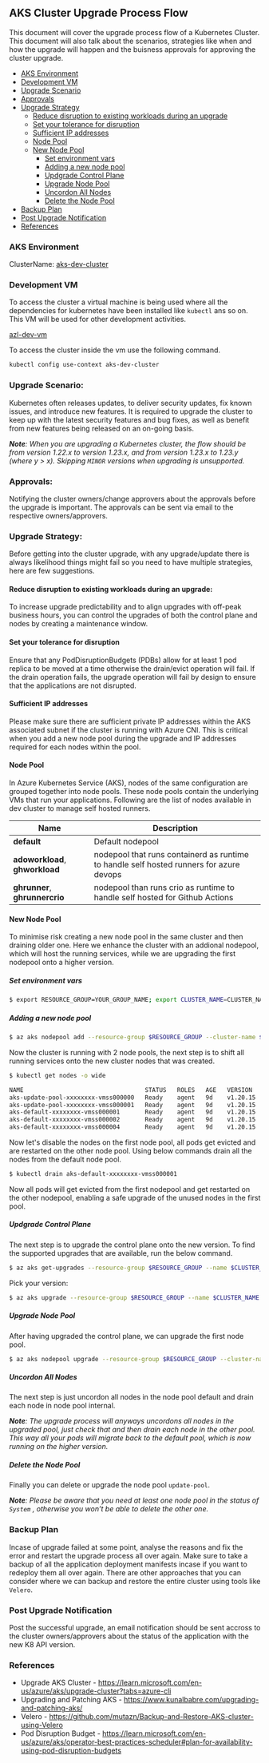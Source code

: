 ## AKS Cluster Upgrade Process Flow

This document will cover the upgrade process flow of a Kubernetes Cluster. This document will also talk about the scenarios, strategies like when and how the upgrade will happen and the buisness approvals for approving the cluster upgrade.

* [AKS Environment](https://github.com/procter-gamble/k8sCICD/blob/feat_node_pool_desc/cluster_upgrade_process.md#aks-environment)
* [Development VM](https://github.com/procter-gamble/k8sCICD/blob/feat_node_pool_desc/cluster_upgrade_process.md#development-vm)
* [Upgrade Scenario](https://github.com/procter-gamble/k8sCICD/blob/feat_upgrade_process_flow/cluster_upgrade_process.md#upgrade-scenario)
* [Approvals](https://github.com/procter-gamble/k8sCICD/blob/feat_upgrade_process_flow/cluster_upgrade_process.md#approvals)
* [Upgrade Strategy](https://github.com/procter-gamble/k8sCICD/blob/feat_upgrade_process_flow/cluster_upgrade_process.md#upgrade-strategy)
   * [Reduce disruption to existing workloads during an upgrade](https://github.com/procter-gamble/k8sCICD/blob/feat_upgrade_process_flow/cluster_upgrade_process.md#reduce-disruption-to-existing-workloads-during-an-upgrade)
   * [Set your tolerance for disruption](https://github.com/procter-gamble/k8sCICD/blob/feat_upgrade_process_flow/cluster_upgrade_process.md#set-your-tolerance-for-disruption)
   * [Sufficient IP addresses](https://github.com/procter-gamble/k8sCICD/blob/feat_upgrade_process_flow/cluster_upgrade_process.md#sufficient-ip-addresses)
   * [Node Pool](https://github.com/procter-gamble/k8sCICD/blob/feat_node_pool_desc/cluster_upgrade_process.md#node-pool)
   * [New Node Pool](https://github.com/procter-gamble/k8sCICD/blob/feat_upgrade_process_flow/cluster_upgrade_process.md#new-node-pool)
     * [Set environment vars](https://github.com/procter-gamble/k8sCICD/blob/feat_upgrade_process_flow/cluster_upgrade_process.md#set-environment-vars)
     * [Adding a new node pool](https://github.com/procter-gamble/k8sCICD/blob/feat_upgrade_process_flow/cluster_upgrade_process.md#adding-a-new-node-pool)
     * [Updgrade Control Plane](https://github.com/procter-gamble/k8sCICD/blob/feat_upgrade_process_flow/cluster_upgrade_process.md#updgrade-control-plane)
     * [Upgrade Node Pool](https://github.com/procter-gamble/k8sCICD/blob/feat_upgrade_process_flow/cluster_upgrade_process.md#upgrade-node-pool)
     * [Uncordon All Nodes](https://github.com/procter-gamble/k8sCICD/blob/feat_upgrade_process_flow/cluster_upgrade_process.md#uncordon-all-nodes)
     * [Delete the Node Pool](https://github.com/procter-gamble/k8sCICD/blob/feat_upgrade_process_flow/cluster_upgrade_process.md#delete-the-node-pool)
* [Backup Plan](https://github.com/procter-gamble/k8sCICD/blob/feat_upgrade_process_flow/cluster_upgrade_process.md#backup-plan)
* [Post Upgrade Notification](https://github.com/procter-gamble/k8sCICD/blob/feat_upgrade_process_flow/cluster_upgrade_process.md#post-upgrade-notification)
* [References](https://github.com/procter-gamble/k8sCICD/blob/feat_upgrade_process_flow/cluster_upgrade_process.md#references)

### AKS Environment

ClusterName: [aks-dev-cluster](https://portal.azure.com/#@pgone.onmicrosoft.com/resource/subscriptions/ed6d71e6-0262-49ad-b8ff-074000058889/resourceGroups/AZ-RG-KubernetesCICD-Dev-01/providers/Microsoft.ContainerService/managedClusters/aks-dev-cluster/overview)

### Development VM


To access the cluster a virtual machine is being used where all the dependencies for kubernetes have been installed like ```kubectl``` ans so on. This VM will be used for other development activities.

[azl-dev-vm](https://portal.azure.com/#@pgone.onmicrosoft.com/resource/subscriptions/ed6d71e6-0262-49ad-b8ff-074000058889/resourceGroups/AZ-RG-TerraformModules-Dev-02/providers/Microsoft.Compute/virtualMachines/azl-dev-vm/overview)

To access the cluster inside the vm use the following command.

```sh
kubectl config use-context aks-dev-cluster
```

### Upgrade Scenario:

Kubernetes often releases updates, to deliver security updates, fix known issues, and introduce new features.  It is required to upgrade the cluster to keep up with the latest security features and bug fixes, as well as benefit from new features being released on an on-going basis.

<i>**Note**: When you are upgrading a Kubernetes cluster, the flow should be from version 1.22.x to version 1.23.x, and from version 1.23.x to 1.23.y (where y > x). Skipping `MINOR` versions when upgrading is unsupported.</i>
  
### Approvals:
  
Notifying the cluster owners/change approvers about the approvals before the upgrade is important. The approvals can be sent via email to the respective owners/approvers.

### Upgrade Strategy:

Before getting into the cluster upgrade, with any upgrade/update there is always likelihood things might fail so you need to have multiple strategies, here are few suggestions.

#### Reduce disruption to existing workloads during an upgrade:

To increase upgrade predictability and to align upgrades with off-peak business hours, you can control the upgrades of both the control plane and nodes by creating a maintenance window. 

#### Set your tolerance for disruption

Ensure that any PodDisruptionBudgets (PDBs) allow for at least 1 pod replica to be moved at a time otherwise the drain/evict operation will fail. If the drain operation fails, the upgrade operation will fail by design to ensure that the applications are not disrupted.

#### Sufficient IP addresses

Please make sure there are sufficient private IP addresses within the AKS associated subnet if the cluster is running with Azure CNI. This is critical when you add a new node pool during the upgrade and IP addresses required for each nodes within the pool.

#### Node Pool

In Azure Kubernetes Service (AKS), nodes of the same configuration are grouped together into node pools. These node pools contain the underlying VMs that run your applications. Following are the list of nodes available in dev cluster to manage self hosted runners.

| Name   |     Description    |
|------|---------|
| **default** |    Default nodepool |
| **adoworkload**, **ghworkload** | nodepool that runs containerd as runtime to handle self hosted runners for azure devops | 
| **ghrunner**, **ghrunnercrio** | nodepool than runs crio as runtime to handle self hosted for Github Actions |



#### New Node Pool

To minimise risk creating a new node pool in the same cluster and then draining older one. Here we enhance the cluster with an addional nodepool, which will host the running services, while we are upgrading the first nodepool onto a higher version.

##### Set environment vars

```sh
$ export RESOURCE_GROUP=YOUR_GROUP_NAME; export CLUSTER_NAME=CLUSTER_NAME
```

##### Adding a new node pool

```sh
$ az aks nodepool add --resource-group $RESOURCE_GROUP --cluster-name $CLUSTER_NAME --node-vm-size Standard_DS2_v2 --name update-pool --node-count 2
```

Now the cluster is running with 2 node pools, the next step is to shift all running services onto the new cluster nodes that was created.

```sh
$ kubectl get nodes -o wide

NAME                                  STATUS   ROLES   AGE   VERSION
aks-update-pool-xxxxxxxx-vmss000000   Ready    agent   9d    v1.20.15
aks-update-pool-xxxxxxxx-vmss000001   Ready    agent   9d    v1.20.15
aks-default-xxxxxxxx-vmss000001       Ready    agent   9d    v1.20.15
aks-default-xxxxxxxx-vmss000002       Ready    agent   9d    v1.20.15
aks-default-xxxxxxxx-vmss000004       Ready    agent   9d    v1.20.15
```

Now let's disable the nodes on the first node pool, all pods get evicted and are restarted on the other node pool. Using below commands drain all the nodes from the default node pool.

```sh
$ kubectl drain aks-default-xxxxxxxx-vmss000001
```

Now all pods will get evicted from the first nodepool and get restarted on the other nodepool, enabling a safe upgrade of the unused nodes in the first pool.

##### Updgrade Control Plane

The next step is to upgrade the control plane onto the new version. To find the supported upgrades that are available, run the below command.

```sh
$ az aks get-upgrades --resource-group $RESOURCE_GROUP --name $CLUSTER_NAME
```

Pick your version:
```sh
$ az aks upgrade --resource-group $RESOURCE_GROUP --name $CLUSTER_NAME --kubernetes-version 1.22.15 --control-plane-only
```

##### Upgrade Node Pool

After having upgraded the control plane, we can upgrade the first node pool.

```sh
$ az aks nodepool upgrade --resource-group $RESOURCE_GROUP --cluster-name $CLUSTER_NAME --kubernetes-version 1.22.15 --name default
```

##### Uncordon All Nodes

The next step is just uncordon all nodes in the node pool default and drain each node in node pool internal.

<i>**Note**: The upgrade process will anyways uncordons all nodes in the upgraded pool, just check that and then drain each node in the other pool. This way all your pods will migrate back to the default pool, which is now running on the higher version.</i>

##### Delete the Node Pool

Finally you can delete or upgrade the node pool ```update-pool```.

<i>**Note**: Please be aware that you need at least one node pool in the status of ```System``` , otherwise you won’t be able to delete the other one.</i>

### Backup Plan

Incase of upgrade failed at some point, analyse the reasons and fix the error and restart the upgrade process all over again. Make sure to take a backup of all the application deployment manifests incase if you want to redeploy them all over again. There are other approaches that you can consider where we can backup and restore the entire cluster using tools like ```Velero```.

### Post Upgrade Notification

Post the successful upgrade, an email notification should be sent accross to the cluster owners/approvers about the status of the application with the new K8 API version.

### References

* Upgrade AKS Cluster - https://learn.microsoft.com/en-us/azure/aks/upgrade-cluster?tabs=azure-cli
* Upgrading and Patching AKS - https://www.kunalbabre.com/upgrading-and-patching-aks/
* Velero - https://github.com/mutazn/Backup-and-Restore-AKS-cluster-using-Velero
* Pod Disruption Budget - https://learn.microsoft.com/en-us/azure/aks/operator-best-practices-scheduler#plan-for-availability-using-pod-disruption-budgets







